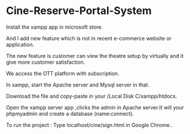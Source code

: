 # Cine-Reserve-Portal-System

Install the xampp app in microsoft store.

And I add new feature which is not in recent e-commerce website or application.

The new feature is customer can view the theatre setup by virtually and it give more customer satisfaction.

We access the OTT platform with subscription.

In xampp, start the Apache server and Mysql server in that.

Download the file and copy-paste in your /Local Disk C/xampp/htdocs.

Open the xampp server app ,clicks the admin in Apache server.It will your phpmyadmin and create a database (name:connect).

To run the project : Type localhost/cine/sign.html in Google Chrome..
